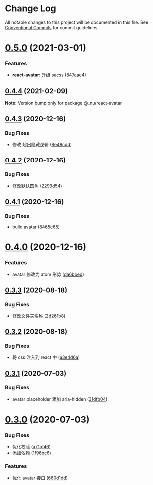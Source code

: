 # Change Log

All notable changes to this project will be documented in this file.
See [Conventional Commits](https://conventionalcommits.org) for commit guidelines.

# [0.5.0](https://github.com/nu-system/react/compare/@_nu/react-avatar@0.4.4...@_nu/react-avatar@0.5.0) (2021-03-01)


### Features

* **react-avatar:** 升级 sacss ([847aae4](https://github.com/nu-system/react/commit/847aae43d02c7c4ecd1deb40946e2a6cf17ec68a))





## [0.4.4](https://github.com/nu-system/react/compare/@_nu/react-avatar@0.4.3...@_nu/react-avatar@0.4.4) (2021-02-09)

**Note:** Version bump only for package @\_nu/react-avatar

## [0.4.3](https://github.com/nu-system/react/compare/@_nu/react-avatar@0.4.2...@_nu/react-avatar@0.4.3) (2020-12-16)

### Bug Fixes

- 修改 超出隐藏逻辑 ([8e48cdd](https://github.com/nu-system/react/commit/8e48cdd5aa0de58a210a073c63c181bb89ac9e3d))

## [0.4.2](https://github.com/nu-system/react/compare/@_nu/react-avatar@0.4.1...@_nu/react-avatar@0.4.2) (2020-12-16)

### Bug Fixes

- 修改默认圆角 ([2299d54](https://github.com/nu-system/react/commit/2299d54f175cd78380922557a501be9b21a9e53a))

## [0.4.1](https://github.com/nu-system/react/compare/@_nu/react-avatar@0.4.0...@_nu/react-avatar@0.4.1) (2020-12-16)

### Bug Fixes

- build avatar ([8465e65](https://github.com/nu-system/react/commit/8465e653c4173ddc19b05d0dc3c6ecea2053983e))

# [0.4.0](https://github.com/nu-system/react/compare/@_nu/react-avatar@0.3.3...@_nu/react-avatar@0.4.0) (2020-12-16)

### Features

- avatar 修改为 atom 形势 ([da6bbed](https://github.com/nu-system/react/commit/da6bbed36115f61392661d73050b282920589d7f))

## [0.3.3](https://github.com/nu-system/react/compare/@_nu/react-avatar@0.3.2...@_nu/react-avatar@0.3.3) (2020-08-18)

### Bug Fixes

- 修改文件夹名称 ([2d261b8](https://github.com/nu-system/react/commit/2d261b8de2b5a977482733d58902c17dd51ae880))

## [0.3.2](https://github.com/nu-system/react/compare/@_nu/react-avatar@0.3.1...@_nu/react-avatar@0.3.2) (2020-08-18)

### Bug Fixes

- 将 css 注入到 react 中 ([a3e4d6a](https://github.com/nu-system/react/commit/a3e4d6a22d345e02f2580b53212f6c063176d8b1))

## [0.3.1](https://github.com/nu-system/react/compare/@_nu/react-avatar@0.3.0...@_nu/react-avatar@0.3.1) (2020-07-03)

### Bug Fixes

- avatar placeholder 添加 aria-hidden ([31dfb04](https://github.com/nu-system/react/commit/31dfb04b64ec496f72471cc9928dbd07fe677906))

# [0.3.0](https://github.com/nu-system/react/compare/@_nu/react-avatar@0.2.3...@_nu/react-avatar@0.3.0) (2020-07-03)

### Bug Fixes

- 优化校验 ([a71bf46](https://github.com/nu-system/react/commit/a71bf46d8181e4f870c43f635ae4fcf4e01ebe83))
- 添加依赖 ([1f96bc6](https://github.com/nu-system/react/commit/1f96bc6d0df16f6b25fb34dcb6df0f811d521056))

### Features

- 优化 avatar 接口 ([660d1dd](https://github.com/nu-system/react/commit/660d1dd5c34a4949187a82328e508a2e483e6c52))
